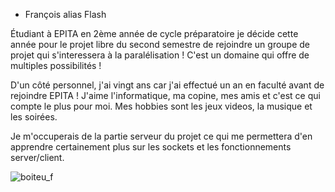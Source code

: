 * François alias Flash

Étudiant à EPITA en 2ème année de cycle préparatoire je décide cette année pour
le projet libre du second semestre de rejoindre un groupe de projet qui
s'interessera à la paralélisation ! C'est un domaine qui offre de multiples
possibilités !

D'un côté personnel, j'ai vingt ans car j'ai effectué un an en faculté avant de
rejoindre EPITA ! J'aime l'informatique, ma copine, mes amis et c'est ce qui
compte le plus pour moi. Mes hobbies sont les jeux videos, la musique et les
soirées.

Je m'occuperais de la partie serveur du projet ce qui me permettera d'en
apprendre certainement plus sur les sockets et les fonctionnements
server/client. 

![boiteu_f](./images/boiteu_f.jpg")
